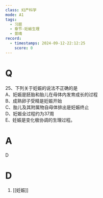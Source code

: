 ```yaml
---
class: 妇产科学
mode: A1
tags:
  - 习题
  - 章节-妊娠生理
  - 景晴
record:
  - timestamps: 2024-09-12-22:12:25
    score: 0
---
```


# Q

25、下列关于妊娠的说法不正确的是  
A、妊娠是胚胎和胎儿在母体内发育成长的过程  
B、成熟卵子受精是妊娠开始  
C、胎儿及其附属物自母体排出是妊娠终止  
D、妊娠全过程约为37周  
E、妊娠是变化极协调的生理过程。  
# A
D
# D
1. [[妊娠]]